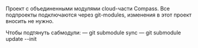 Проект с объединенными модулями cloud-части Compass. Все подпроекты подключаются через git-modules, изменения в этот проект вносить не нужно.

Чтобы подтянуть сабмодули:
— git submodule sync
— git submodule update --init